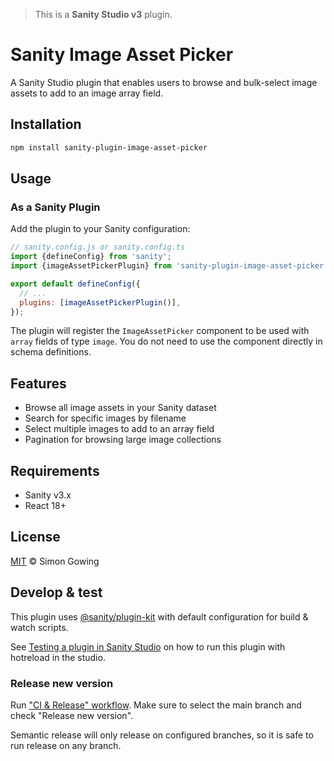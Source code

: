 > This is a **Sanity Studio v3** plugin.

# Sanity Image Asset Picker

A Sanity Studio plugin that enables users to browse and bulk-select image assets to add to an image array field.

## Installation

```bash
npm install sanity-plugin-image-asset-picker
```

## Usage

### As a Sanity Plugin

Add the plugin to your Sanity configuration:

```js
// sanity.config.js or sanity.config.ts
import {defineConfig} from 'sanity';
import {imageAssetPickerPlugin} from 'sanity-plugin-image-asset-picker';

export default defineConfig({
  // ...
  plugins: [imageAssetPickerPlugin()],
});
```

The plugin will register the `ImageAssetPicker` component to be used with `array` fields of type `image`. You do not need to use the component directly in schema definitions.

## Features

- Browse all image assets in your Sanity dataset
- Search for specific images by filename
- Select multiple images to add to an array field
- Pagination for browsing large image collections

## Requirements

- Sanity v3.x
- React 18+

## License

[MIT](LICENSE) © Simon Gowing

## Develop & test

This plugin uses [@sanity/plugin-kit](https://github.com/sanity-io/plugin-kit)
with default configuration for build & watch scripts.

See [Testing a plugin in Sanity Studio](https://github.com/sanity-io/plugin-kit#testing-a-plugin-in-sanity-studio)
on how to run this plugin with hotreload in the studio.


### Release new version

Run ["CI & Release" workflow](https://github.com/simongowing1/sanity-plugin-image-asset-picker/actions/workflows/main.yml).
Make sure to select the main branch and check "Release new version".

Semantic release will only release on configured branches, so it is safe to run release on any branch.
